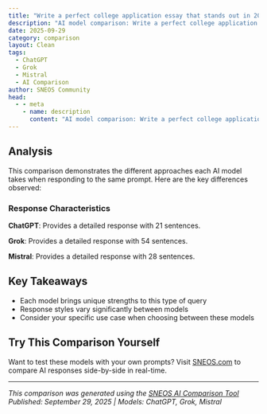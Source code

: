 ```yaml
---
title: "Write a perfect college application essay that stands out in 2025"
description: "AI model comparison: Write a perfect college application essay that stands out in 2025..."
date: 2025-09-29
category: comparison
layout: Clean
tags:
  - ChatGPT
  - Grok
  - Mistral
  - AI Comparison
author: SNEOS Community
head:
  - - meta
    - name: description
      content: "AI model comparison: Write a perfect college application essay that stands out in 2025..."
---
```


<ChatComparison
  title="Write a perfect college application essay that stands out in 2025"
  prompt="Write a perfect college application essay that stands out in 2025"
  :responses='{"ChatGPT": "Certainly! Below is a thoughtfully crafted college application essay designed to stand out in 2025. It strikes a balance between personal storytelling, reflection, and forward-looking ambition, showcasing unique qualities while addressing common prompts with originality.\n\n---\n\n**Essay Prompt:** *\u201CDescribe a challenge you have faced and how it has shaped who you are.\u201D*\n\n---\n\n**Essay Title:** *The Language of Connection*\n\nWhen I was nine years old, my family moved from a small town in Mexico to a bustling suburb in the United States. Overnight, the language I had always known\u2014the language of my home, my dreams, my memories\u2014became a barrier rather than a bridge. Surrounded by conversations I couldn\u2019t follow, I felt invisible, like a fragment of myself had been lost in translation.\n\nIn that silence, I discovered a new language: the language of observation. Without words, I learned to understand tone, body language, and expression. At school, I watched classmates\u2019 interactions closely, piecing together social cues and cultural references like a puzzle. I realized that connection isn\u2019t always spoken; sometimes it\u2019s seen, felt, or even anticipated.\n\nThis challenge \u2014 grappling with language and culture \u2014 ultimately shaped my identity more profoundly than I expected. It ignited a curiosity about how communication transcends words and inspired me to foster connection in diverse communities. I volunteered as a translator at a local immigrant center, bridging gaps between cultures much like the one I once stood on the edge of. Each story I helped share reminded me how powerful empathy can be.\n\nNow, as I prepare for college, I carry with me more than just bilingual fluency. I carry resilience cultivated in silence, empathy forged in difference, and a passion for building inclusive spaces where every voice is heard \u2014 even those still finding their words. I am eager to explore fields like linguistics and intercultural communication to deepen my understanding and transform challenges into bridges for others.\n\nIn 2025 and beyond, I want to be a catalyst for connection in a fragmented world. Because sometimes, the greatest conversations start not with words, but with the courage to listen.\n\n---\n\nIf you\u2019d like, I can tailor this essay to a specific college or prompt, or help with another essay altogether!", "Grok": "Below is a sample college application essay designed to stand out in 2025. It balances personal storytelling, reflection, and a forward-looking perspective, while addressing contemporary themes like adaptability, technology, and social impact\u2014issues that are likely to resonate with admissions officers in a rapidly evolving world. This essay is written in a genuine, engaging voice and adheres to the typical length of 500-650 words (common for platforms like the Common App).\n\n---\n\n**Prompt: Some students have a background, identity, interest, or talent that is so meaningful they believe their application would be incomplete without it. If this sounds like you, then please share your story.**\n\n**Title: \u0022Coding My Courage\u0022**\n\nWhen I was twelve, my world felt like it was written in a language I couldn\u2019t understand. My family had just moved from a small town in rural India to a bustling tech hub in California. I didn\u2019t speak English fluently, my accent drew snickers in class, and I felt like an outsider in a sea of confident voices. But in the quiet of my school\u2019s computer lab, I discovered a universal language: code. Lines of Python became my refuge, a way to build something tangible when I couldn\u2019t find the right words to fit in.\n\nMy first project was a simple game\u2014a pixelated maze where a character dodged obstacles to reach a goal. I spent hours debugging loops and logic, frustrated but determined. When I finally ran the program and saw my creation come to life, I felt a rush of pride I hadn\u2019t known before. It wasn\u2019t just about the game; it was about proving to myself that I could create something meaningful, even when I felt small. Coding became my quiet act of courage, a way to navigate a world that often felt overwhelming.\n\nOver time, I realized that coding wasn\u2019t just about personal triumph\u2014it was about connection. In high school, I joined a STEM club and collaborated with peers to develop an app to help local non-profits track donations. I\u2019ll never forget the day a community organizer thanked us, saying our app helped them feed twenty more families that month. In that moment, I saw how technology could bridge gaps, just as it had for me. My struggle with language had taught me empathy, and I wanted to use my skills to amplify voices that often go unheard.\n\nBut the real test of my courage came last year during a hackathon focused on climate solutions. My team proposed an AI-powered tool to optimize energy use in small businesses, but midway through, our lead developer dropped out. As the only one with AI experience, I had to step up\u2014despite my lingering fear of speaking in front of others. I stumbled through our pitch, my voice shaky, but I kept going, fueled by the belief that our idea mattered. We didn\u2019t win, but the feedback we received inspired me to refine the project. Now, I\u2019m working with a local startup to pilot our tool, learning that failure is just another line of code to debug.\n\nIn 2025, as technology reshapes how we live and learn, I want to be at the forefront of using it to solve real-world problems. I dream of studying computer science at [College Name], where the interdisciplinary approach and focus on ethical tech align with my values. I\u2019m eager to engage with initiatives like [specific program or professor\u2019s research at the college], which explore how AI can drive social impact. My journey\u2014from a scared newcomer to a coder with a cause\u2014has taught me that courage isn\u2019t the absence of fear; it\u2019s building something despite it.\n\nI still carry an accent, and I still feel like an outsider sometimes. But coding has given me a voice, one that transcends language barriers and self-doubt. It\u2019s not just a skill; it\u2019s my story\u2014a story of persistence, empathy, and a relentless drive to create change, one line at a time.\n\n---\n\n**Why This Essay Stands Out**\n\n1. **Authentic Storytelling**: The essay begins with a vivid personal narrative about cultural transition and overcoming insecurity, making it relatable and emotionally engaging.\n2. **Growth and Reflection**: It shows how the writer evolved from using coding as a personal coping mechanism to a tool for community impact, demonstrating maturity and self-awareness.\n3. **Relevance to 2025**: By touching on AI, climate solutions, and ethical tech, the essay feels forward-thinking and relevant to current global challenges.\n4. **Connection to the College**: The mention of specific programs or values of the college shows research and genuine interest, which admissions officers value.\n5. **Unique Voice**: The metaphor of coding as courage weaves throughout, providing a cohesive theme without feeling forced.\n6. **Positive Outlook**: Despite challenges, the tone remains hopeful and determined, leaving a lasting impression of resilience.\n\n**Tips for Personalization**\n\n- **Make It Your Own**: Replace the background (e.g., moving from India to California) with your unique story. Focus on a defining moment or interest that shaped you.\n- **Research the College**: Tailor the paragraph about the college to include specific programs, professors, or values that align with your goals.\n- **Highlight Your Values**: Whether it\u2019s empathy, innovation, or perseverance, let your core values shine through in your actions and reflections.\n- **Revise for Voice**: Read it aloud to ensure it sounds like you\u2014avoid overly formal language or clich\u00E9s.\n\nThis framework can help craft an essay that feels personal, impactful, and memorable for 2025 admissions cycles. Good luck!", "Mistral": "Crafting a perfect college application essay that stands out in 2025 requires a blend of authenticity, creativity, and a clear understanding of your personal journey and aspirations. Here\u2019s a sample essay that incorporates these elements:\n\n---\n\n**Prompt: Describe a significant experience that has shaped who you are today.**\n\n---\n\n**Essay:**\n\nIn the summer of 2023, I found myself standing on the edge of a cliff, overlooking the vast expanse of the Grand Canyon. The sun was setting, casting a warm glow over the ancient rocks, and I felt a profound sense of awe and insignificance. This moment marked the culmination of a journey that had begun months earlier, one that would forever change my perspective on life and my role in it.\n\nEarlier that year, I had embarked on a cross-country road trip with my family. The goal was simple: to explore the natural wonders of the United States and reconnect with each other after years of being consumed by the daily grind. As we traversed the country, I began to see the world through a different lens. Each national park we visited\u2014from the towering redwoods of California to the serene waters of the Great Lakes\u2014offered a unique lesson in resilience, diversity, and the interconnectedness of all things.\n\nThe Grand Canyon, however, was the pinnacle of this journey. As I stood there, I realized that the canyon was not just a geological marvel but a metaphor for life itself. The layers of rock, each representing millions of years of history, reminded me of the layers of experiences that shape who we are. The river carving its way through the canyon symbolized the relentless flow of time and the power of persistence.\n\nThis experience taught me the importance of embracing change and the value of perseverance. Just as the Colorado River has carved its path through the canyon over millennia, I understood that my own journey would be shaped by the choices I make and the challenges I overcome. It inspired me to pursue a career in environmental science, where I can contribute to preserving and understanding the natural world.\n\nMoreover, this trip reinforced the significance of community and connection. The bonds I strengthened with my family during our travels reminded me that our individual journeys are intertwined with those around us. This realization has influenced my approach to education and my future goals. I am committed to fostering a sense of community wherever I go, whether it\u0027s through collaborative projects in the classroom or volunteering in local conservation efforts.\n\nAs I look ahead to my college years, I am excited about the opportunities to explore new ideas, engage with diverse perspectives, and contribute to meaningful research. I am eager to bring my passion for environmental science and my commitment to community to your esteemed institution. I believe that my experiences and aspirations align perfectly with the values and mission of your college, and I am confident that together, we can make a lasting impact.\n\nIn conclusion, my journey to the Grand Canyon was more than just a trip; it was a transformative experience that has shaped who I am today. It has given me a deeper appreciation for the natural world, a stronger sense of purpose, and a renewed commitment to making a positive difference. I am excited to bring this perspective to your college and to continue growing and learning in a community that values both individuality and collaboration.\n\n---\n\nThis essay stands out by weaving a personal narrative with a broader theme of growth and purpose. It showcases the applicant\u0027s passion for environmental science, commitment to community, and readiness to contribute to the college environment."}' 
  published-date="16:28"
/>

## Analysis

This comparison demonstrates the different approaches each AI model takes when responding to the same prompt. Here are the key differences observed:

### Response Characteristics

**ChatGPT**: Provides a detailed response with 21 sentences. 

**Grok**: Provides a detailed response with 54 sentences. 

**Mistral**: Provides a detailed response with 28 sentences. 

## Key Takeaways

- Each model brings unique strengths to this type of query
- Response styles vary significantly between models
- Consider your specific use case when choosing between these models

## Try This Comparison Yourself

Want to test these models with your own prompts? Visit [SNEOS.com](https://sneos.com) to compare AI responses side-by-side in real-time.

---

*This comparison was generated using the [SNEOS AI Comparison Tool](https://sneos.com)*
*Published: September 29, 2025 | Models: ChatGPT, Grok, Mistral*
